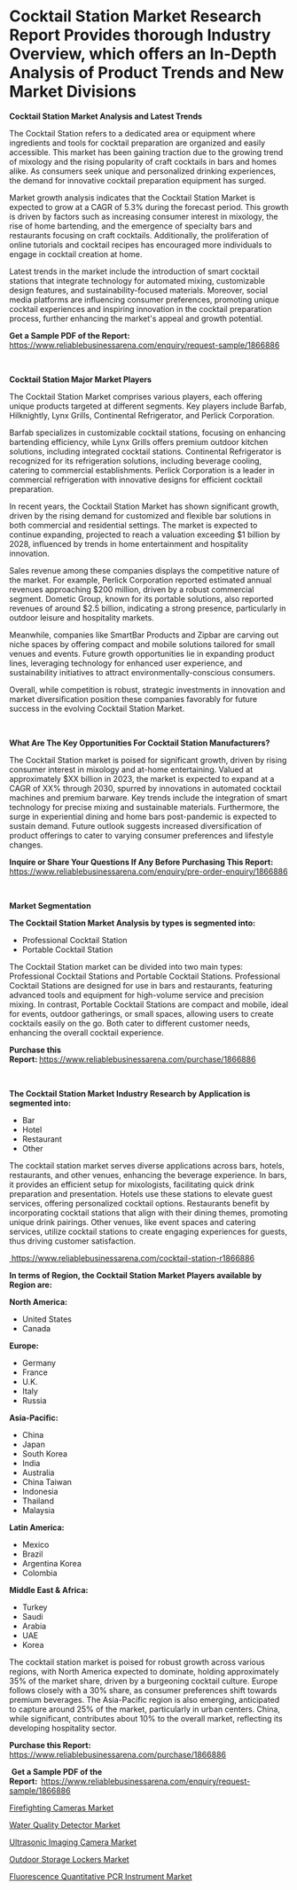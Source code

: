 <p><h1>Cocktail Station Market Research Report Provides thorough Industry Overview, which offers an In-Depth Analysis of Product Trends and New Market Divisions</h1></p><p><strong>Cocktail Station Market Analysis and Latest Trends</strong></p>
<p><p>The Cocktail Station refers to a dedicated area or equipment where ingredients and tools for cocktail preparation are organized and easily accessible. This market has been gaining traction due to the growing trend of mixology and the rising popularity of craft cocktails in bars and homes alike. As consumers seek unique and personalized drinking experiences, the demand for innovative cocktail preparation equipment has surged.</p><p>Market growth analysis indicates that the Cocktail Station Market is expected to grow at a CAGR of 5.3% during the forecast period. This growth is driven by factors such as increasing consumer interest in mixology, the rise of home bartending, and the emergence of specialty bars and restaurants focusing on craft cocktails. Additionally, the proliferation of online tutorials and cocktail recipes has encouraged more individuals to engage in cocktail creation at home.</p><p>Latest trends in the market include the introduction of smart cocktail stations that integrate technology for automated mixing, customizable design features, and sustainability-focused materials. Moreover, social media platforms are influencing consumer preferences, promoting unique cocktail experiences and inspiring innovation in the cocktail preparation process, further enhancing the market's appeal and growth potential.</p></p>
<p><strong>Get a Sample PDF of the Report:&nbsp;</strong> <a href="https://www.reliablebusinessarena.com/enquiry/request-sample/1866886?utm_campaign=2187&utm_medium=2&utm_source=Github&utm_content=ia&utm_term=11042025&utm_id=cocktail-station">https://www.reliablebusinessarena.com/enquiry/request-sample/1866886</a></p>
<p>&nbsp;</p>
<p><strong>Cocktail Station Major Market Players</strong></p>
<p><p>The Cocktail Station Market comprises various players, each offering unique products targeted at different segments. Key players include Barfab, Hilknightly, Lynx Grills, Continental Refrigerator, and Perlick Corporation. </p><p>Barfab specializes in customizable cocktail stations, focusing on enhancing bartending efficiency, while Lynx Grills offers premium outdoor kitchen solutions, including integrated cocktail stations. Continental Refrigerator is recognized for its refrigeration solutions, including beverage cooling, catering to commercial establishments. Perlick Corporation is a leader in commercial refrigeration with innovative designs for efficient cocktail preparation.</p><p>In recent years, the Cocktail Station Market has shown significant growth, driven by the rising demand for customized and flexible bar solutions in both commercial and residential settings. The market is expected to continue expanding, projected to reach a valuation exceeding $1 billion by 2028, influenced by trends in home entertainment and hospitality innovation.</p><p>Sales revenue among these companies displays the competitive nature of the market. For example, Perlick Corporation reported estimated annual revenues approaching $200 million, driven by a robust commercial segment. Dometic Group, known for its portable solutions, also reported revenues of around $2.5 billion, indicating a strong presence, particularly in outdoor leisure and hospitality markets.</p><p>Meanwhile, companies like SmartBar Products and Zipbar are carving out niche spaces by offering compact and mobile solutions tailored for small venues and events. Future growth opportunities lie in expanding product lines, leveraging technology for enhanced user experience, and sustainability initiatives to attract environmentally-conscious consumers.</p><p>Overall, while competition is robust, strategic investments in innovation and market diversification position these companies favorably for future success in the evolving Cocktail Station Market.</p></p>
<p>&nbsp;</p>
<p><strong>What Are The Key Opportunities For Cocktail Station Manufacturers?</strong></p>
<p><p>The Cocktail Station market is poised for significant growth, driven by rising consumer interest in mixology and at-home entertaining. Valued at approximately $XX billion in 2023, the market is expected to expand at a CAGR of XX% through 2030, spurred by innovations in automated cocktail machines and premium barware. Key trends include the integration of smart technology for precise mixing and sustainable materials. Furthermore, the surge in experiential dining and home bars post-pandemic is expected to sustain demand. Future outlook suggests increased diversification of product offerings to cater to varying consumer preferences and lifestyle changes.</p></p>
<p><strong>Inquire or Share Your Questions If Any Before Purchasing This Report:</strong> <a href="https://www.reliablebusinessarena.com/enquiry/pre-order-enquiry/1866886?utm_campaign=2187&utm_medium=2&utm_source=Github&utm_content=ia&utm_term=11042025&utm_id=cocktail-station">https://www.reliablebusinessarena.com/enquiry/pre-order-enquiry/1866886</a></p>
<p>&nbsp;</p>
<p><strong>Market Segmentation</strong></p>
<p><strong>The Cocktail Station Market Analysis by types is segmented into:</strong></p>
<p><ul><li>Professional Cocktail Station</li><li>Portable Cocktail Station</li></ul></p>
<p><p>The Cocktail Station market can be divided into two main types: Professional Cocktail Stations and Portable Cocktail Stations. Professional Cocktail Stations are designed for use in bars and restaurants, featuring advanced tools and equipment for high-volume service and precision mixing. In contrast, Portable Cocktail Stations are compact and mobile, ideal for events, outdoor gatherings, or small spaces, allowing users to create cocktails easily on the go. Both cater to different customer needs, enhancing the overall cocktail experience.</p></p>
<p><strong>Purchase this Report:&nbsp;</strong><a href="https://www.reliablebusinessarena.com/purchase/1866886?utm_campaign=2187&utm_medium=2&utm_source=Github&utm_content=ia&utm_term=11042025&utm_id=cocktail-station">https://www.reliablebusinessarena.com/purchase/1866886</a></p>
<p>&nbsp;</p>
<p><strong>The Cocktail Station Market Industry Research by Application is segmented into:</strong></p>
<p><ul><li>Bar</li><li>Hotel</li><li>Restaurant</li><li>Other</li></ul></p>
<p><p>The cocktail station market serves diverse applications across bars, hotels, restaurants, and other venues, enhancing the beverage experience. In bars, it provides an efficient setup for mixologists, facilitating quick drink preparation and presentation. Hotels use these stations to elevate guest services, offering personalized cocktail options. Restaurants benefit by incorporating cocktail stations that align with their dining themes, promoting unique drink pairings. Other venues, like event spaces and catering services, utilize cocktail stations to create engaging experiences for guests, thus driving customer satisfaction.</p></p>
<p><a href="https://www.reliablebusinessarena.com/cocktail-station-r1866886?utm_campaign=2187&utm_medium=2&utm_source=Github&utm_content=ia&utm_term=11042025&utm_id=cocktail-station">&nbsp;https://www.reliablebusinessarena.com/cocktail-station-r1866886</a></p>
<p><strong>In terms of Region, the Cocktail Station Market Players available by Region are:</strong></p>
<p>
    <p> <strong> North America: </strong>
        <ul>
            <li>United States</li>
            <li>Canada</li>
        </ul>
        </p> 
    <p> <strong> Europe: </strong>
        <ul>
            <li>Germany</li>
            <li>France</li>
            <li>U.K.</li>
            <li>Italy</li>
            <li>Russia</li>
        </ul>
        </p> 
    <p> <strong> Asia-Pacific: </strong>
        <ul>
            <li>China</li>
            <li>Japan</li>
            <li>South Korea</li>
            <li>India</li>
            <li>Australia</li>
            <li>China Taiwan</li>
            <li>Indonesia</li>
            <li>Thailand</li>
            <li>Malaysia</li>
        </ul>
        </p> 
    <p> <strong> Latin America: </strong>
        <ul>
            <li>Mexico</li>
            <li>Brazil</li>
            <li>Argentina Korea</li>
            <li>Colombia</li>
        </ul>
        </p> 
    <p> <strong> Middle East & Africa: </strong>
        <ul>
            <li>Turkey</li>
            <li>Saudi</li>
            <li>Arabia</li>
            <li>UAE</li>
            <li>Korea</li>
        </ul>
    </p>
    </p>
<p><p>The cocktail station market is poised for robust growth across various regions, with North America expected to dominate, holding approximately 35% of the market share, driven by a burgeoning cocktail culture. Europe follows closely with a 30% share, as consumer preferences shift towards premium beverages. The Asia-Pacific region is also emerging, anticipated to capture around 25% of the market, particularly in urban centers. China, while significant, contributes about 10% to the overall market, reflecting its developing hospitality sector.</p></p>
<p><strong>Purchase this Report: </strong><a href="https://www.reliablebusinessarena.com/purchase/1866886?utm_campaign=2187&utm_medium=2&utm_source=Github&utm_content=ia&utm_term=11042025&utm_id=cocktail-station">https://www.reliablebusinessarena.com/purchase/1866886</a></p>
<p>&nbsp;<strong>Get a Sample PDF of the Report:&nbsp;&nbsp;</strong><a href="https://www.reliablebusinessarena.com/enquiry/request-sample/1866886?utm_campaign=2187&utm_medium=2&utm_source=Github&utm_content=ia&utm_term=11042025&utm_id=cocktail-station">https://www.reliablebusinessarena.com/enquiry/request-sample/1866886</a></p>
<p><strong></strong></p>
<p><p><a href="https://github.com/abidomamen/Market-Research-Report-List-1/blob/main/firefighting-cameras-market.md?utm_campaign=2187&utm_medium=2&utm_source=Github&utm_content=ia&utm_term=11042025&utm_id=cocktail-station">Firefighting Cameras Market</a></p><p><a href="https://github.com/adelanwkadua/Market-Research-Report-List-1/blob/main/water-quality-detector-market.md?utm_campaign=2187&utm_medium=2&utm_source=Github&utm_content=ia&utm_term=11042025&utm_id=cocktail-station">Water Quality Detector Market</a></p><p><a href="https://github.com/leijavaagexo/Market-Research-Report-List-1/blob/main/ultrasonic-imaging-camera-market.md?utm_campaign=2187&utm_medium=2&utm_source=Github&utm_content=ia&utm_term=11042025&utm_id=cocktail-station">Ultrasonic Imaging Camera Market</a></p><p><a href="https://github.com/baheraennika/Market-Research-Report-List-1/blob/main/outdoor-storage-lockers-market.md?utm_campaign=2187&utm_medium=2&utm_source=Github&utm_content=ia&utm_term=11042025&utm_id=cocktail-station">Outdoor Storage Lockers Market</a></p><p><a href="https://github.com/mokeleveisel/Market-Research-Report-List-1/blob/main/fluorescence-quantitative-pcr-instrument-market.md?utm_campaign=2187&utm_medium=2&utm_source=Github&utm_content=ia&utm_term=11042025&utm_id=cocktail-station">Fluorescence Quantitative PCR Instrument Market</a></p></p>
